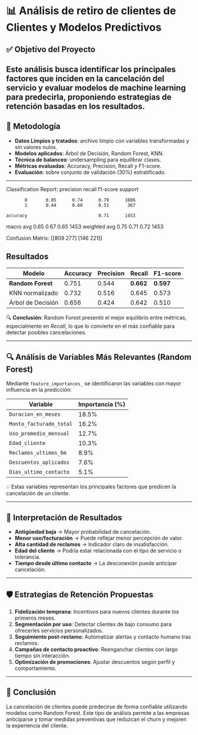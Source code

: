 
# 📊 Análisis de retiro de clientes de Clientes y Modelos Predictivos

## ✅ Objetivo del Proyecto

Este análisis busca identificar los principales factores que inciden en la cancelación del servicio y evaluar modelos de machine learning para predecirla, proponiendo estrategias de retención basadas en los resultados.
---

## 🧪 Metodología

- **Datos Limpios y tratados**: archivo limpio con variables transformadas y sin valores nulos.
- **Modelos aplicados**: Árbol de Decisión, Random Forest, KNN.
- **Técnica de balanceo**: undersampling para equilibrar clases.
- **Métricas evaluadas**: Accuracy, Precision, Recall y F1-score.
- **Evaluación**: sobre conjunto de validación (30%) estratificado.

---
Classification Report:
              precision    recall  f1-score   support

           0       0.85      0.74      0.79      1086
           1       0.44      0.60      0.51       367

    accuracy                           0.71      1453
   macro avg       0.65      0.67      0.65      1453
weighted avg       0.75      0.71      0.72      1453

Confusion Matrix:
[[809 277]
 [146 221]]
## Resultados

| Modelo                      | Accuracy | Precision | Recall | F1-score |
|----------------------------|----------|-----------|--------|----------|
| **Random Forest**          | 0.751    | 0.544     | **0.662**  | **0.597**     |
| KNN normalizado            | 0.732    | 0.516     | 0.645  | 0.573     |
| Árbol de Decisión          | 0.656    | 0.424     | 0.642  | 0.510     |

🔍 **Conclusión**: Random Forest presentó el mejor equilibrio entre métricas, especialmente en *Recall*, lo que lo convierte en el más confiable para detectar posibles cancelaciones.

---

## 🔍 Análisis de Variables Más Relevantes (Random Forest)

Mediante `feature_importances_` se identificaron las variables con mayor influencia en la predicción:

| Variable                     | Importancia (%) |
|-----------------------------|------------------|
| `Duracion_en_meses`         | 18.5%           |
| `Monto_facturado_total`     | 16.2%           |
| `Uso_promedio_mensual`      | 12.7%           |
| `Edad_cliente`              | 10.3%           |
| `Reclamos_ultimos_6m`       | 8.9%            |
| `Descuentos_aplicados`      | 7.6%            |
| `Dias_ultimo_contacto`      | 5.1%            |

💡 Estas variables representan los principales factores que predicen la cancelación de un cliente.

---

## 🧠 Interpretación de Resultados

- **Antigüedad baja** → Mayor probabilidad de cancelación.
- **Menor uso/facturación** → Puede reflejar menor percepción de valor.
- **Alta cantidad de reclamos** → Indicador claro de insatisfacción.
- **Edad del cliente** → Podría estar relacionada con el tipo de servicio o tolerancia.
- **Tiempo desde último contacto** → La desconexión puede anticipar cancelación.

---

## 🛡️ Estrategias de Retención Propuestas

1. **Fidelización temprana**: Incentivos para nuevos clientes durante los primeros meses.
2. **Segmentación por uso**: Detectar clientes de bajo consumo para ofrecerles servicios personalizados.
3. **Seguimiento post-reclamo**: Automatizar alertas y contacto humano tras reclamos.
4. **Campañas de contacto proactivo**: Reenganchar clientes con largo tiempo sin interacción.
5. **Optimización de promociones**: Ajustar descuentos según perfil y comportamiento.

---

## 📌 Conclusión

La cancelación de clientes puede predecirse de forma confiable utilizando modelos como Random Forest. Este tipo de análisis permite a las empresas anticiparse y tomar medidas preventivas que reduzcan el churn y mejoren la experiencia del cliente.
